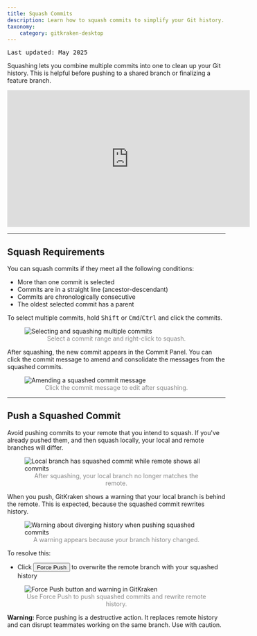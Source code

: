 ```yaml
---
title: Squash Commits
description: Learn how to squash commits to simplify your Git history.
taxonomy:
    category: gitkraken-desktop
---
```


<kbd>Last updated: May 2025</kbd>

Squashing lets you combine multiple commits into one to clean up your Git history. This is helpful before pushing to a shared branch or finalizing a feature branch.

<div class='embed-container embed-container--16-9'>
    <iframe width="560" height="315" src="https://www.youtube.com/embed/cr1N8VTRmfM?ecver=1" frameborder="0" allowfullscreen></iframe>
</div>

***

## Squash Requirements

You can squash commits if they meet all the following conditions:

- More than one commit is selected
- Commits are in a straight line (ancestor-descendant)
- Commits are chronologically consecutive
- The oldest selected commit has a parent

To select multiple commits, hold <kbd>Shift</kbd> or <kbd>Cmd</kbd>/<kbd>Ctrl</kbd> and click the commits.

<figure class='figure center'>
    <img src='/wp-content/uploads/squash.gif' srcset='/wp-content/uploads/squash@2x.gif' class="help-center-img img-bordered" alt="Selecting and squashing multiple commits">
    <figcaption style="text-align: center; color: #888;">Select a commit range and right-click to squash.</figcaption>
</figure>

After squashing, the new commit appears in the Commit Panel. You can click the commit message to amend and consolidate the messages from the squashed commits.

<figure class='figure center'>
    <img src='/wp-content/uploads/amend-commitmsg.png' srcset='/wp-content/uploads/amend-commitmsg@2x.png' class="help-center-img img-bordered" alt="Amending a squashed commit message">
    <figcaption style="text-align: center; color: #888;">Click the commit message to edit after squashing.</figcaption>
</figure>

***

## Push a Squashed Commit

Avoid pushing commits to your remote that you intend to squash. If you've already pushed them, and then squash locally, your local and remote branches will differ.

<figure class='figure center'>
    <img src='/wp-content/uploads/squashed-remote.png' srcset='/wp-content/uploads/squashed-remote@2x.png' class="help-center-img img-bordered" alt="Local branch has squashed commit while remote shows all commits">
    <figcaption style="text-align: center; color: #888;">After squashing, your local branch no longer matches the remote.</figcaption>
</figure>

When you push, GitKraken shows a warning that your local branch is behind the remote. This is expected, because the squashed commit rewrites history.

<figure class='figure center'>
    <img src='/wp-content/uploads/squash-pushremote.png' srcset='/wp-content/uploads/squash-pushremote@2x.png' class="help-center-img img-bordered" alt="Warning about diverging history when pushing squashed commits">
    <figcaption style="text-align: center; color: #888;">A warning appears because your branch history changed.</figcaption>
</figure>

To resolve this:

- Click <button class='button button--danger button--ui button--nolink'>Force Push</button> to overwrite the remote branch with your squashed history

<figure class='figure center'>
    <img src='/wp-content/uploads/force-push.png' srcset='/wp-content/uploads/force-push@2x.png' class="help-center-img img-bordered" alt="Force Push button and warning in GitKraken">
    <figcaption style="text-align: center; color: #888;">Use Force Push to push squashed commits and rewrite remote history.</figcaption>
</figure>

<div class='callout callout--warning'>
    <p><strong>Warning:</strong> Force pushing is a destructive action. It replaces remote history and can disrupt teammates working on the same branch. Use with caution.</p>
</div>
